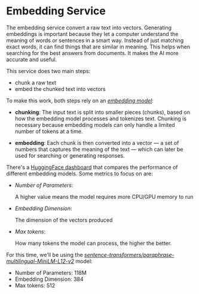 # Embedding Service

The embedding service convert a raw text into vectors. Generating embeddings is important because they let a computer understand the meaning of words or sentences in a smart way. Instead of just matching exact words, it can find things that are similar in meaning. This helps when searching for the best answers from documents. It makes the AI more accurate and useful.

This service does two main steps:

- chunk a raw text
- embed the chunked text into vectors

To make this work, both steps rely on an [*embedding model*](https://huggingface.co/blog/getting-started-with-embeddings):

- **chunking**: The input text is split into smaller pieces (chunks), based on how the embedding model processes and tokenizes text. Chunking is necessary because embedding models can only handle a limited number of tokens at a time.

- **embedding**: Each chunk is then converted into a vector — a set of numbers that captures the meaning of the text — which can later be used for searching or generating responses.

There's a [HuggingFace dashboard](https://huggingface.co/spaces/mteb/leaderboard) that compares the performance of different embedding models. Some metrics to focus on are:

- *Number of Parameters*: 

    A higher value means the model requires more CPU/GPU memory to run

- *Embedding Dimension*:

    The dimension of the vectors produced

- *Max tokens*:

    How many tokens the model can process, the higher the better.


For this time, we'll be using the [*sentence-transformers/paraphrase-multilingual-MiniLM-L12-v2*](https://huggingface.co/sentence-transformers/paraphrase-multilingual-MiniLM-L12-v2) model:

- Number of Parameters: 118M
- Embedding Dimension: 384
- Max tokens: 512
